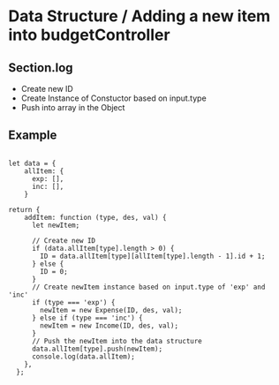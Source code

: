# Data Structure / Adding a new item into budgetController

## Section.log

- Create new ID
- Create Instance of Constuctor based on input.type
- Push into array in the Object

## Example

<pre><code>
let data = {
    allItem: {
      exp: [],
      inc: [],
    }

return {
    addItem: function (type, des, val) {
      let newItem;

      // Create new ID
      if (data.allItem[type].length > 0) {
        ID = data.allItem[type][allItem[type].length - 1].id + 1;
      } else {
        ID = 0;
      }
      // Create newItem instance based on input.type of 'exp' and 'inc'
      if (type === 'exp') {
        newItem = new Expense(ID, des, val);
      } else if (type === 'inc') {
        newItem = new Income(ID, des, val);
      }
      // Push the newItem into the data structure
      data.allItem[type].push(newItem);
      console.log(data.allItem);
    },
  };
</code></pre>
